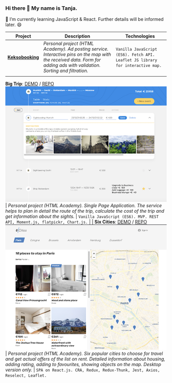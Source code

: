 ### Hi there 👋 My name is Tanja.
🌱 I’m currently learning JavaScript & React.
Further details will be informed later. 😄

Project | Description | Technologies
--- | --- | ---
[**Keksobooking**](https://github.com/tanjaslo/1621659-keksobooking-22) | *Personal project (HTML Academy). Ad posting service. Interactive pins on the map with the received data. Form for adding ads with validation. Sorting and filtration.* | `Vanilla JavaScript (ES6). Fetch API. Leaflet JS library for interactive map.`
 |  | 
**Big Trip**: [DEMO](https://1621659-big-trip-14.vercel.app/) / [REPO](https://github.com/tanjaslo/1621659-big-trip-14)
![Big Trip](https://github.com/tanjaslo/tanjaslo/blob/main/images/big-trip.png?raw=true) | *Personal project (HTML Academy). Single Page Application. The service helps to plan in detail the route of the trip, calculate the cost of the trip and get information about the sights.* | `Vanilla JavaScript (ES6). MVP. REST API, Moment.js, flatpickr, Chart.js.`
 |  | 
**Six Cities**: [DEMO](https://1621659-six-cities-7.vercel.app/) / [REPO](https://github.com/tanjaslo/1621659-six-cities-7)
![Six Cities](https://github.com/tanjaslo/tanjaslo/blob/main/images/six-cities.png?raw=true) | *Personal project (HTML Academy). Six popular cities to choose for travel and get actual offers of the list on rent. Detailed information about housing, adding rating, adding to favourites, showing objects on the map. Desktop version only.* | `SPA on React.js. CRA, Redux, Redux-Thunk, Jest, Axios, Reselect, Leaflet.`

<!--
**tanjaslo/tanjaslo** is a ✨ _special_ ✨ repository because its `README.md` (this file) appears on your GitHub profile.

Here are some ideas to get you started:

- 🔭 I’m currently working on ...
- 🌱 I’m currently learning ...
- 👯 I’m looking to collaborate on ...
- 🤔 I’m looking for help with ...
- 💬 Ask me about ...
- 📫 How to reach me: ...
- 😄 Pronouns: ...
- ⚡ Fun fact: ...
- 
[go](http://stackoverflow.com){:target="_blank" rel="noopener"}
https://github.com/sandino/Markdown-Cheatsheet/blob/master/README.md#images
-->
